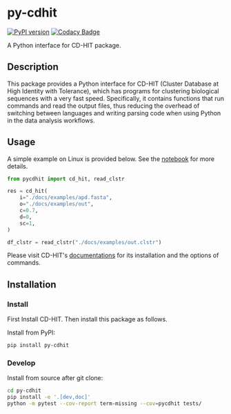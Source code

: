 # py-cdhit

[![PyPI version](https://badge.fury.io/py/py-cdhit.svg)](https://badge.fury.io/py/py-cdhit)
[![Codacy Badge](https://app.codacy.com/project/badge/Grade/197a0be6dcd14961b919e666a0de39eb)](https://app.codacy.com/gh/yuanx749/py-cdhit/dashboard?utm_source=gh&utm_medium=referral&utm_content=&utm_campaign=Badge_grade)

A Python interface for CD-HIT package.

## Description

This package provides a Python interface for CD-HIT (Cluster Database at High Identity with Tolerance), which has programs for clustering biological sequences with a very fast speed. Specifically, it contains functions that run commands and read the output files, thus reducing the overhead of switching between languages and writing parsing code when using Python in the data analysis workflows.

## Usage

A simple example on Linux is provided below. See the [notebook](docs/examples/examples.ipynb) for more details.

```Python
from pycdhit import cd_hit, read_clstr

res = cd_hit(
    i="./docs/examples/apd.fasta",
    o="./docs/examples/out",
    c=0.7,
    d=0,
    sc=1,
)

df_clstr = read_clstr("./docs/examples/out.clstr")
```

Please visit CD-HIT's [documentations](https://github.com/weizhongli/cdhit/wiki) for its installation and the options of commands.

## Installation

### Install

First Install CD-HIT. Then install this package as follows.

Install from PyPI:

```bash
pip install py-cdhit
```

### Develop

Install from source after git clone:

```bash
cd py-cdhit
pip install -e '.[dev,doc]'
python -m pytest --cov-report term-missing --cov=pycdhit tests/
```
